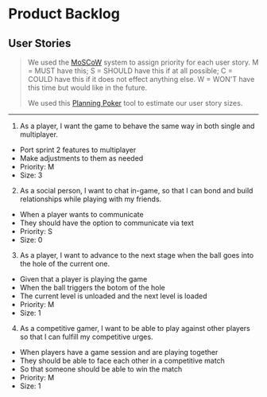 # Product Backlog

## User Stories

> We used the [MoSCoW](https://dzone.com/articles/6-backlog-prioritization) system to assign priority for each user story.
> M = MUST have this; S = SHOULD have this if at all possible; C = COULD have this if it does not effect anything else.
> W = WON'T have this time but would like in the future.
> 
> We used this [Planning Poker](https://www.pointingpoker.com/) tool to estimate our user story sizes.

---

1. As a player, I want the game to behave the same way in both single and multiplayer.
- Port sprint 2 features to multiplayer
- Make adjustments to them as needed
- Priority: M
- Size: 3
2. As a social person, I want to chat in-game, so that I can bond and build relationships while playing with my friends.
- When a player wants to communicate
- They should have the option to communicate via text
- Priority: S
- Size: 0
3. As a player, I want to advance to the next stage when the ball goes into the hole of the current one.
- Given that a player is playing the game
- When the ball triggers the botom of the hole
- The current level is unloaded and the next level is loaded
- Priority: M
- Size: 1
4. As a competitive gamer, I want to be able to play against other players so that I can fulfill my competitive urges.
- When players have a game session and are playing together
- They should be able to face each other in a competitive match
- So that someone should be able to win the match
- Priority: M
- Size: 1

